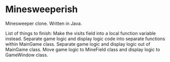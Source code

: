 # Minesweeperish
Minesweeper clone. Written in Java.

List of things to finish:
Make the visits field into a local function variable instead.
Separate game logic and display logic code into separate functions within MainGame class.
Separate game logic and display logic out of MainGame class. Move game logic to MineField class and display logic to GameWindow class.
